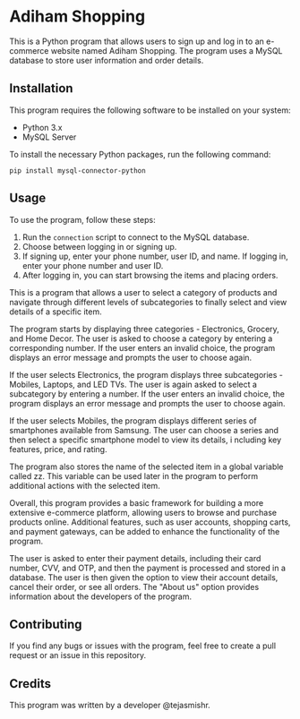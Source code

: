 # Adiham Shopping

This is a Python program that allows users to sign up and log in to an e-commerce website named Adiham Shopping. The program uses a MySQL database to store user information and order details.

## Installation

This program requires the following software to be installed on your system:

- Python 3.x
- MySQL Server

To install the necessary Python packages, run the following command:

```
pip install mysql-connector-python
```

## Usage

To use the program, follow these steps:

1. Run the `connection` script to connect to the MySQL database.
2. Choose between logging in or signing up.
3. If signing up, enter your phone number, user ID, and name. If logging in, enter your phone number and user ID.
4. After logging in, you can start browsing the items and placing orders.


This is a program that allows a user to select a category of products and navigate through different levels of subcategories to finally
select and view details of a specific item.

The program starts by displaying three categories - Electronics, Grocery, and Home Decor. The user is asked to choose a 
category by entering a corresponding number. If the user enters an invalid choice, the program displays an error message 
and prompts the user to choose again.

If the user selects Electronics, the program displays three subcategories - Mobiles, Laptops, and LED TVs.
 The user is again asked to select a subcategory by entering a number. If the user enters an invalid choice,
 the program displays an error message and prompts the user to choose again.

If the user selects Mobiles, the program displays different series of smartphones available from Samsung.
 The user can choose a series and then select a specific smartphone model to view its details, i
ncluding key features, price, and rating.

The program also stores the name of the selected item in a global variable called zz. 
This variable can be used later in the program to perform additional actions with the selected item.

Overall, this program provides a basic framework for building a more extensive e-commerce platform,
allowing users to browse and purchase products online. Additional features, such as user accounts, 
shopping carts, and payment gateways, can be added to enhance the functionality of the program.

The user is asked to enter their payment details, including their card number, CVV, and OTP,
 and then the payment is processed and stored in a database.
 The user is then given the option to view their account details, 
cancel their order, or see all orders.
The "About us" option provides information about the developers of the program.



## Contributing

If you find any bugs or issues with the program, feel free to create a pull request or an issue in this repository. 

## Credits

This program was written by a developer @tejasmishr.
